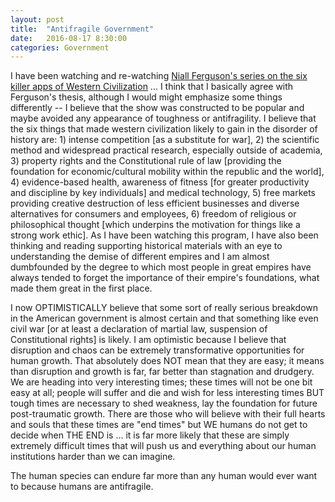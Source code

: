 ```yaml
---
layout: post
title:  "Antifragile Government"
date:   2016-08-17 8:30:00
categories: Government
---
```

I have been watching and re-watching [Niall Ferguson's series on the six killer apps of Western Civilization](https://en.wikipedia.org/wiki/Civilization:_Is_the_West_History%3F) ... I think that I basically agree with Ferguson's thesis, although I would might emphasize some things differently -- I believe that the show was constructed to be popular and maybe avoided any appearance of toughness or antifragility.  I believe that the six things that made western civilization likely to gain in the disorder of history are: 1) intense competition [as a substitute for war], 2) the scientific method and widespread practical research, especially outside of academia, 3) property rights and the Constitutional rule of law [providing the foundation for economic/cultural mobility within the republic and the world], 4) evidence-based health, awareness of fitness [for greater productivity and discipline by key individuals] and medical technology, 5) free markets providing creative destruction of less efficient businesses and diverse alternatives for consumers and employees, 6) freedom of religious or philosophical thought [which underpins the motivation for things like a strong work ethic]. As I have been watching this program, I have also been thinking and reading supporting historical materials with an eye to understanding the demise of different empires and I am almost dumbfounded by the degree to which most people in great empires have always tended to forget the importance of their empire's foundations, what made them great in the first place.  

I now OPTIMISTICALLY believe that some sort of really serious breakdown in the American government is almost certain and that something like even civil war [or at least a declaration of martial law, suspension of Constitutional rights] is likely. I am optimistic because I believe that disruption and chaos can be extremely transformative opportunities for human growth. That absolutely does NOT mean that they are easy; it means than disruption and growth is far, far better than stagnation and drudgery. We are heading into very interesting times; these times will not be one bit easy at all; people will suffer and die and wish for less interesting times BUT tough times are necessary to shed weakness, lay the foundation for future post-traumatic growth. There are those who will believe with their full hearts and souls that these times are "end times" but WE humans do not get to decide when THE END is ... it is far more likely that these are simply extremely difficult times that will push us and everything about our human institutions harder than we can imagine.

The human species can endure far more than any human would ever want to because humans are antifragile.  
